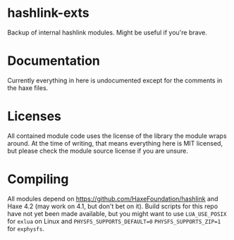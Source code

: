 # hashlink-exts
Backup of internal hashlink modules. Might be useful if you're brave.

# Documentation
Currently everything in here is undocumented except for the comments in the haxe files.

# Licenses
All contained module code uses the license of the library the module wraps around. At the time of writing, that means everything here is MIT licensed, but please check the module source license if you are unsure.

# Compiling
All modules depend on https://github.com/HaxeFoundation/hashlink and Haxe 4.2 (may work on 4.1, but don't bet on it). Build scripts for this repo have not yet been made available, but you might want to use `LUA_USE_POSIX` for `exlua` on Linux and `PHYSFS_SUPPORTS_DEFAULT=0` `PHYSFS_SUPPORTS_ZIP=1` for `exphysfs`.

